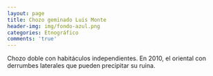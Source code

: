 ```yaml
---
layout: page
title: Chozo geminado Luis Monte
header-img: img/fondo-azul.png
categories: Etnográfico
comments: 'true'
---
```



Chozo doble con habitáculos independientes. En 2010, el oriental con derrumbes laterales que pueden precipitar su ruina.

<div class="photos">
</div>
